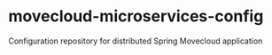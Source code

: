 # movecloud-microservices-config

Configuration repository for distributed Spring Movecloud application
